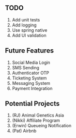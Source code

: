 ## TODO
1. Add unit tests
2. Add logging
3. Use spring native
4. Add UI validation

## Future Features
1. Social Media Login
2. SMS Sending
3. Authenticator OTP
4. Ticketing System
5. Messaging System
6. Payment Integration
 
## Potential Projects
1. (RJ) Animal Genetics Asia
2. (Nikki) Affiliate Program
3. (Erwin) Queueing Notification
4. (Pat) Airbnb

